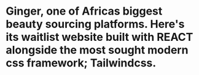 # Ginger, one of Africas biggest beauty sourcing platforms. Here's its waitlist website built with REACT alongside the most sought modern css framework; Tailwindcss.
